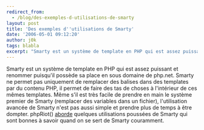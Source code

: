 ```yaml
---
redirect_from:
  - /blog/des-exemples-d-utilisations-de-smarty
layout: post
title: 'Des exemples d''utilisations de Smarty'
date: '2006-05-01 09:12:20'
author: j0k
tags: blabla
excerpt: "Smarty est un système de template en PHP qui est assez puissant et renommer puisqu'il possède sa place en sous domaine de php.net. Smarty ne permet pas uniquement de remplacer des balises dans des templates par du contenu PHP, il permet de faire des tas de choses à l'intérieur de ces mêmes templates.     \nMême s'il est très facile de prendre en main le système      …"
---
```


Smarty est un système de template en PHP qui est assez puissant et renommer puisqu'il possède sa place en sous domaine de php.net. Smarty ne permet pas uniquement de remplacer des balises dans des templates par du contenu PHP, il permet de faire des tas de choses à l'intérieur de ces mêmes templates.
Même s'il est très facile de prendre en main le système premier de Smarty (remplacer des variables dans un fichier), l'utilisation avancée de Smarty n'est pas aussi simple et prendre plus de temps à être dompter.   phpRiot() [aborde](http://www.phpriot.com/d/articles/php/templates/application-logic-vs-template-logic/index.html) quelques utilisations poussées de Smarty qui sont bonnes à savoir quand on se sert de Smarty couramment.
